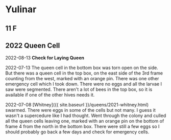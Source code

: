 # Yulinar

## 11 F

## 2022 Queen Cell

2022-08-13 **Check for Laying Queen**

2022-07-13 The queen cell in the bottom box was torn open on the side.  But there was a queen cell in the top box, on the east side of the 3rd frame counting from the west, marked with an orange pin.  There was one other emergency cell which I took down.  There were no eggs and all the larvae I saw were segmented.  There aren't a lot of bees in the top box, so it is available if one of the other hives needs it.

2022-07-08 [Whitney]({{ site.baseurl }}/queens/2021-whitney.html) swarmed.  There were eggs in some of the cells but not many.  I guess it wasn't a supercedure like I had thought.  Went through the colony and culled all the queen cells leaving one, marked with an orange pin on the bottom of frame 4 from the north in the bottom box.  There were still a few eggs so I should probably go back a few days and check for emergency cells.
